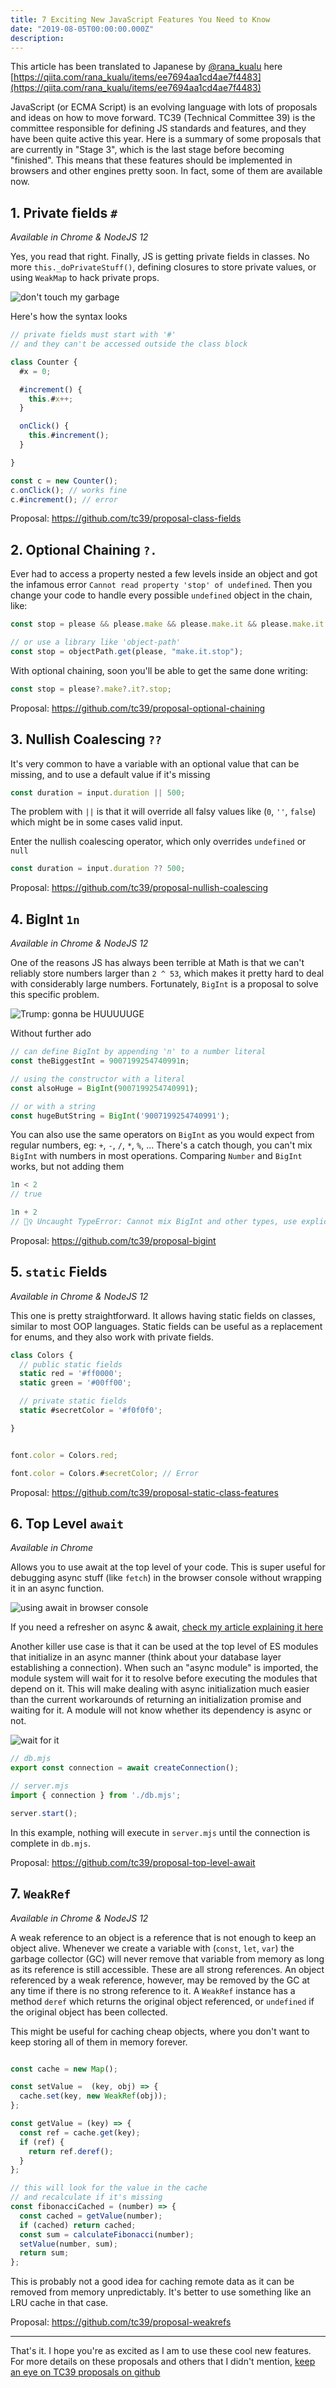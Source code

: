 ```yaml
---
title: 7 Exciting New JavaScript Features You Need to Know
date: "2019-08-05T00:00:00.000Z"
description:
---
```


This article has been translated to Japanese by [@rana_kualu](https://twitter.com/rana_kualu) here [https://qiita.com/rana_kualu/items/ee7694aa1cd4ae7f4483](https://qiita.com/rana_kualu/items/ee7694aa1cd4ae7f4483)

JavaScript (or ECMA Script) is an evolving language with lots of proposals and ideas on how to move forward. TC39 (Technical Committee 39) is the committee responsible for defining JS standards and features, and they have been quite active this year. Here is a summary of some proposals that are currently in "Stage 3", which is the last stage before becoming "finished". This means that these features should be implemented in browsers and other engines pretty soon. In fact, some of them are available now.

## 1. Private fields `#`
*Available in Chrome & NodeJS 12*
    
Yes, you read that right. Finally, JS is getting private fields in classes. No more `this._doPrivateStuff()`, defining closures to store private values, or using `WeakMap` to hack private props.

![don't touch my garbage](https://www.meme-arsenal.com/memes/74402a52240be627fb62e298b1fe0897.jpg)

Here's how the syntax looks

```javascript
// private fields must start with '#'
// and they can't be accessed outside the class block

class Counter {
  #x = 0;

  #increment() {
    this.#x++;
  }

  onClick() {
    this.#increment();
  }

}

const c = new Counter();
c.onClick(); // works fine
c.#increment(); // error
```
   
Proposal: https://github.com/tc39/proposal-class-fields


## 2. Optional Chaining `?.`

Ever had to access a property nested a few levels inside an object and got the infamous error `Cannot read property 'stop' of undefined`. Then you change your code to handle every possible `undefined` object in the chain, like:

```javascript
const stop = please && please.make && please.make.it && please.make.it.stop;

// or use a library like 'object-path'
const stop = objectPath.get(please, "make.it.stop");

```

With optional chaining, soon you'll be able to get the same done writing:


```javascript
const stop = please?.make?.it?.stop;

```


Proposal: https://github.com/tc39/proposal-optional-chaining


## 3. Nullish Coalescing `??`

It's very common to have a variable with an optional value that can be missing, and to use a default value if it's missing

```javascript
const duration = input.duration || 500;
```

The problem with `||` is that it will override all falsy values like (`0`, `''`, `false`) which might be in some cases valid input.

Enter the nullish coalescing operator, which only overrides `undefined` or `null`

```javascript
const duration = input.duration ?? 500;
```


Proposal: https://github.com/tc39/proposal-nullish-coalescing


## 4. BigInt `1n`
*Available in Chrome & NodeJS 12*

One of the reasons JS has always been terrible at Math is that we can't reliably store numbers larger than `2 ^ 53`, which makes it pretty hard to deal with considerably large numbers. Fortunately, `BigInt` is a proposal to solve this specific problem.

![Trump: gonna be HUUUUUGE](https://i.imgflip.com/p8blw.jpg)


Without further ado

```javascript
// can define BigInt by appending 'n' to a number literal
const theBiggestInt = 9007199254740991n;

// using the constructor with a literal
const alsoHuge = BigInt(9007199254740991);

// or with a string
const hugeButString = BigInt('9007199254740991');

```

You can also use the same operators on `BigInt` as you would expect from regular numbers, eg: `+`, `-`, `/`, `*`, `%`, ... There's a catch though, you can't mix `BigInt` with numbers in most operations. Comparing `Number` and `BigInt` works, but not adding them


```javascript
1n < 2 
// true

1n + 2
// 🤷‍♀️ Uncaught TypeError: Cannot mix BigInt and other types, use explicit conversions
```

Proposal: https://github.com/tc39/proposal-bigint

## 5. `static` Fields
*Available in Chrome & NodeJS 12*

This one is pretty straightforward. It allows having static fields on classes, similar to most OOP languages. Static fields can be useful as a replacement for enums, and they also work with private fields.

```javascript
class Colors {
  // public static fields
  static red = '#ff0000';
  static green = '#00ff00';

  // private static fields
  static #secretColor = '#f0f0f0';

}


font.color = Colors.red;

font.color = Colors.#secretColor; // Error
```

Proposal: https://github.com/tc39/proposal-static-class-features


## 6. Top Level `await`
*Available in Chrome*

Allows you to use await at the top level of your code. This is super useful for debugging async stuff (like `fetch`) in the browser console without wrapping it in an async function.

![using await in browser console](https://thepracticaldev.s3.amazonaws.com/i/y5ur91fgud4pu7hh5ypv.png)

If you need a refresher on async & await, [check my article explaining it here](https://dev.to/gafi/7-reasons-to-always-use-async-await-over-plain-promises-tutorial-4ej9)

Another killer use case is that it can be used at the top level of ES modules that initialize in an async manner (think about your database layer establishing a connection). When such an "async module" is imported, the module system will wait for it to resolve before executing the modules that depend on it. This will make dealing with async initialization much easier than the current workarounds of returning an initialization promise and waiting for it. A module will not know whether its dependency is async or not.

![wait for it](http://24.media.tumblr.com/tumblr_m3x648wxbj1ru99qvo1_500.png)


```javascript
// db.mjs
export const connection = await createConnection();
```

```javascript
// server.mjs
import { connection } from './db.mjs';

server.start();
```

In this example, nothing will execute in `server.mjs` until the connection is complete in `db.mjs`.

Proposal: https://github.com/tc39/proposal-top-level-await

## 7. `WeakRef`
*Available in Chrome & NodeJS 12*

A weak reference to an object is a reference that is not enough to keep an object alive. Whenever we create a variable with (`const`, `let`, `var`) the garbage collector (GC) will never remove that variable from memory as long as its reference is still accessible. These are all strong references. An object referenced by a weak reference, however, may be removed by the GC at any time if there is no strong reference to it. A `WeakRef` instance has a method `deref` which returns the original object referenced, or `undefined` if the original object has been collected.

This might be useful for caching cheap objects, where you don't want to keep storing all of them in memory forever. 


```javascript

const cache = new Map();

const setValue =  (key, obj) => {
  cache.set(key, new WeakRef(obj));
};

const getValue = (key) => {
  const ref = cache.get(key);
  if (ref) {
    return ref.deref();
  }
};

// this will look for the value in the cache
// and recalculate if it's missing
const fibonacciCached = (number) => {
  const cached = getValue(number);
  if (cached) return cached;
  const sum = calculateFibonacci(number);
  setValue(number, sum);
  return sum;
};

```

This is probably not a good idea for caching remote data as it can be removed from memory unpredictably. It's better to use something like an LRU cache in that case.

Proposal: https://github.com/tc39/proposal-weakrefs

--------------

That's it. I hope you're as excited as I am to use these cool new features. For more details on these proposals and others that I didn't mention, [keep an eye on TC39 proposals on github](https://github.com/tc39/proposals)
